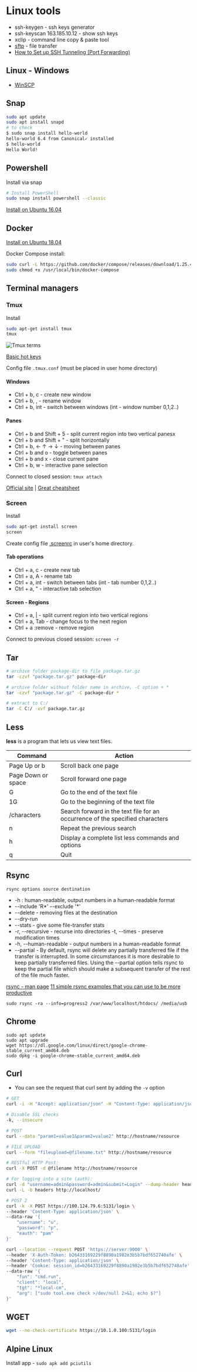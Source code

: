 # Linux tools

* ssh-keygen - ssh keys generator
* ssh-keyscan 163.185.10.12 - show ssh keys
* xclip - command line copy & paste tool
* [sftp](https://linuxconfig.org/how-to-setup-sftp-server-on-ubuntu-20-04-focal-fossa-linux) - file transfer
* [How to Set up SSH Tunneling (Port Forwarding)](https://linuxize.com/post/how-to-setup-ssh-tunneling/)

## Linux - Windows

* [WinSCP](https://winscp.net/eng/index.php)

## Snap

```bash
sudo apt update
sudo apt install snapd
# to check
$ sudo snap install hello-world
hello-world 6.4 from Canonical✓ installed
$ hello-world
Hello World!
```

## Powershell

Install via snap
```bash
# Install PowerShell
sudo snap install powershell --classic
```

[Install on Ubuntu 16.04](https://docs.microsoft.com/en-us/powershell/scripting/install/installing-powershell-core-on-linux?view=powershell-7#ubuntu-1604)

## Docker

[Install on Ubuntu 18.04](https://docs.docker.com/engine/install/ubuntu/#install-using-the-repository)

Docker Compose install:
```bash
sudo curl -L https://github.com/docker/compose/releases/download/1.25.4/docker-compose-`uname -s`-`uname -m` -o /usr/local/bin/docker-compose
sudo chmod +x /usr/local/bin/docker-compose
```

## Terminal managers

### Tmux

Install

```bash
sudo apt-get install tmux
tmux
```

![Tmux terms](tmux-terms.png)


[Basic hot keys](https://github.com/var-bin/terminalForCoder__WSD/blob/master/tmux/hotkey.md)

Config file `.tmux.conf` (must be placed in user home directory)

#### Windows

* Ctrl + b, c - create new window
* Ctrl + b, , - rename window
* Ctrl + b, int - switch between windows (int - window number 0,1,2..)

#### Panes

* Ctrl + b and Shift + 5 - split current region into two vertical panesx
* Ctrl + b and Shift + " - split horizontally
* Ctrl + b, ← ↑ → ↓ - moving between panes
* Ctrl + b and o - toggle between panes
* Ctrl + b and x - close current pane
* Ctrl + b, w - interactive pane selection

Connect to closed session: `tmux attach`

[Official site](https://github.com/tmux/tmux/wiki) | [Great cheatsheet](https://gist.github.com/MohamedAlaa/2961058)

### Screen

Install

```bash
sudo apt-get install screen
screen
```

Create config file [.screenrc](configs/.screenrc) in user's home directory.

#### Tab operations

* Ctrl + a, c - create new tab
* Ctrl + a, A - rename tab
* Ctrl + a, int - switch between tabs (int - tab number 0,1,2..)
* Ctrl + a, " - interactive tab selection

#### Screen - Regions

* Ctrl + a, | - split current region into two vertical regions
* Ctrl + a, Tab - change focus to the next region
* Ctrl + a :remove - remove region

Connect to previous closed session: `screen -r`

## Tar

```bash
# archive folder package-dir to file package.tar.gz
tar -czvf "package.tar.gz" package-dir

# archive folder without folder name in archive, -C option + *
tar -czvf "package.tar.gz" -C package-dir *

# extract to C:/
tar -C C:/ -xvf package.tar.gz
```

## Less

**less** is a program that lets us view text files.

| Command |	Action |
|---------|--------|
| Page Up or b | Scroll back one page |
| Page Down or space | Scroll forward one page |
| G	| Go to the end of the text file |
| 1G	| Go to the beginning of the text file |
| /characters | Search forward in the text file for an occurrence of the specified characters |
| n	| Repeat the previous search |
| h	| Display a complete list less commands and options |
| q	| Quit |

## Rsync

`rsync options source destination`

* -h : human-readable, output numbers in a human-readable format
* --include 'R*' --exclude '*'
* --delete - removing files at the destination
* --dry-run
* --stats - give some file-transfer stats
* -r, --recursive - recurse into directories
-t, --times - preserve modification times
* -h, --human-readable - output numbers in a human-readable format
* --partial - By default, rsync will delete any partially transferred file if the transfer is interrupted. In some circumstances it is more desirable to keep partially transferred files. Using the --partial option tells rsync to keep the partial file which should make a subsequent transfer of the rest of the file much faster.

[rsync - man page](https://linux.die.net/man/1/rsync)
[11 simple rsync examples that you can use to be more productive](https://www.lostsaloon.com/technology/11-simple-rsync-examples-that-you-can-use-to-be-more-productive/)

`sudo rsync -ra --info=progress2 /var/www/localhost/htdocs/ /media/usb`

## Chrome

```
sudo apt update
sudo apt upgrade
wget https://dl.google.com/linux/direct/google-chrome-stable_current_amd64.deb
sudo dpkg -i google-chrome-stable_current_amd64.deb
```

## Curl

* You can see the request that curl sent by adding the `-v` option

```bash
# GET
curl -i -H "Accept: application/json" -H "Content-Type: application/json" http://hostname/resource

# Disable SSL checks
-k, --insecure

# POST
curl --data "param1=value1&param2=value2" http://hostname/resource

# FILE UPLOAD
curl --form "fileupload=@filename.txt" http://hostname/resource

# RESTful HTTP Post:
curl -X POST -d @filename http://hostname/resource

# For logging into a site (auth):
curl -d "username=admin&password=admin&submit=Login" --dump-header headers http://localhost/Login
curl -L -b headers http://localhost/

# POST 2
curl -k -X POST https://100.124.79.6:5131/login \
--header 'Content-Type: application/json' \
--data-raw '{
    "username": "u",
    "password": "p",
    "eauth": "pam"
}'

curl --location --request POST 'https://server:9000' \
--header 'X-Auth-Token: b26433169229f8890a1982e3b5b7bdf652740afe' \
--header 'Content-Type: application/json' \
--header 'Cookie: session_id=b26433169229f8890a1982e3b5b7bdf652740afe' \
--data-raw '{
    "fun": "cmd.run",
    "client": "local",
    "tgt": "*local-cm",
    "arg": ["sudo tool.exe check >/dev/null 2>&1; echo $?"]
}'
```

## WGET

```bash
wget --no-check-certificate https://10.1.0.100:5131/login
```

## Alpine Linux

Install app - `sudo apk add pciutils`